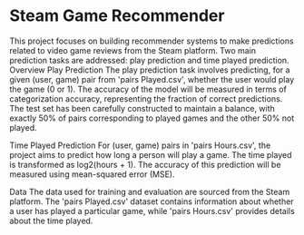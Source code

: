 # Steam Game Recommender
This project focuses on building recommender systems to make predictions related to video game reviews from the Steam platform. 
Two main prediction tasks are addressed: play prediction and time played prediction.
Overview
Play Prediction
The play prediction task involves predicting, for a given (user, game) pair from 'pairs Played.csv', whether the user would play the game (0 or 1). 
The accuracy of the model will be measured in terms of categorization accuracy, representing the fraction of correct predictions. 
The test set has been carefully constructed to maintain a balance, with exactly 50% of pairs corresponding to played games and the other 50% not played.

Time Played Prediction
For (user, game) pairs in 'pairs Hours.csv', the project aims to predict how long a person will play a game. 
The time played is transformed as log2(hours + 1). The accuracy of this prediction will be measured using mean-squared error (MSE).

Data
The data used for training and evaluation are sourced from the Steam platform. 
The 'pairs Played.csv' dataset contains information about whether a user has played a particular game, while 'pairs Hours.csv' provides details about the time played.
